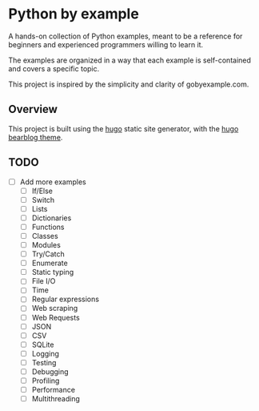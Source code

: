 # Python by example

A hands-on collection of Python examples, meant to be a reference for beginners and experienced programmers willing to learn it.

The examples are organized in a way that each example is self-contained and covers a specific topic.

This project is inspired by the simplicity and clarity of gobyexample.com.

## Overview

This project is built using the [hugo](https://gohugo.io/) static site generator, with the [hugo bearblog theme](https://github.com/janraasch/hugo-bearblog/).

## TODO

- [ ] Add more examples
  - [ ] If/Else
  - [ ] Switch
  - [ ] Lists
  - [ ] Dictionaries
  - [ ] Functions
  - [ ] Classes
  - [ ] Modules
  - [ ] Try/Catch
  - [ ] Enumerate
  - [ ] Static typing
  - [ ] File I/O
  - [ ] Time
  - [ ] Regular expressions
  - [ ] Web scraping
  - [ ] Web Requests
  - [ ] JSON
  - [ ] CSV
  - [ ] SQLite
  - [ ] Logging
  - [ ] Testing
  - [ ] Debugging
  - [ ] Profiling
  - [ ] Performance
  - [ ] Multithreading
